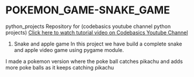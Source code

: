# POKEMON_GAME-SNAKE_GAME


python_projects
Repository for (codebasics youtube channel python projects) [Click here to watch tutorial video on Codebasics Youtube Channel](https://www.youtube.com/playlist?list=PLeo1K3hjS3usVcPj6osMx1tNkARllcRhZ/)

1. Snake and apple game
In this project we have build a complete snake and apple video game using pygame module.

I made a pokemon version where the poke ball catches pikachu and adds more poke balls as it keeps catching pikachu


